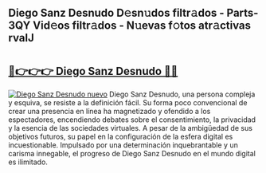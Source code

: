 ## Diego Sanz Desnudo D𝚎sn𝚞dos filtr𝚊dos - Parts-3QY Vid𝚎os filtr𝚊dos - N𝚞evas f𝚘tos atr𝚊ctivas rvalJ

# <h2><a href="http://mbbtj9.tromn.icu/?c=Diego+Sanz+Desnudo">🔗👉👉👉 Diego Sanz Desnudo 🔗🔗</a></h2>

[![Diego Sanz Desnudo nuevo](https://i.imgur.com/pEAQMta.gif)](http://mbbtj9.tromn.icu/?c=Diego+Sanz+Desnudo)
Diego Sanz Desnudo, una persona compleja y esquiva, se resiste a la definición fácil. Su forma poco convencional de crear una presencia en línea ha magnetizado y ofendido a los espectadores, encendiendo debates sobre el consentimiento, la privacidad y la esencia de las sociedades virtuales. A pesar de la ambigüedad de sus objetivos futuros, su papel en la configuración de la esfera digital es incuestionable. Impulsado por una determinación inquebrantable y un carisma innegable, el progreso de Diego Sanz Desnudo en el mundo digital es ilimitado.
